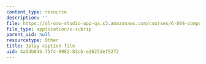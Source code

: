 ```yaml
---
content_type: resource
description: ''
file: https://ol-ocw-studio-app-qa.s3.amazonaws.com/courses/6-004-computation-structures-spring-2017/4a54b84b75f4998282cbe26252ef5272_3YjMdixww4c.srt
file_type: application/x-subrip
parent_uid: null
resourcetype: Other
title: 3play caption file
uid: 4a54b84b-75f4-9982-82cb-e26252ef5272
---
```


